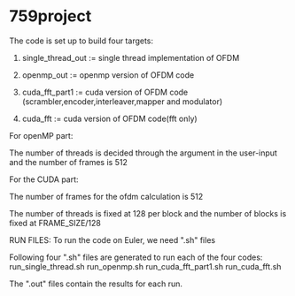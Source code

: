 # 759project

The code is set up to build four targets:

1. single_thread_out := single thread implementation of OFDM

2. openmp_out := openmp version of OFDM code

3. cuda_fft_part1 := cuda version of OFDM code (scrambler,encoder,interleaver,mapper and modulator)

4. cuda_fft := cuda version of OFDM code(fft only)


For openMP part:

The number of threads is decided through the argument in the user-input and the number of frames is 512

For the CUDA part:

The number of frames for the ofdm calculation is 512

The number of threads is fixed at 128 per block and the number of blocks is fixed at FRAME_SIZE/128

RUN FILES:
To run the code on Euler, we need ".sh" files

Following four ".sh" files are generated to run each of the four codes:
run_single_thread.sh
run_openmp.sh
run_cuda_fft_part1.sh
run_cuda_fft.sh

The ".out" files contain the results for each run.
